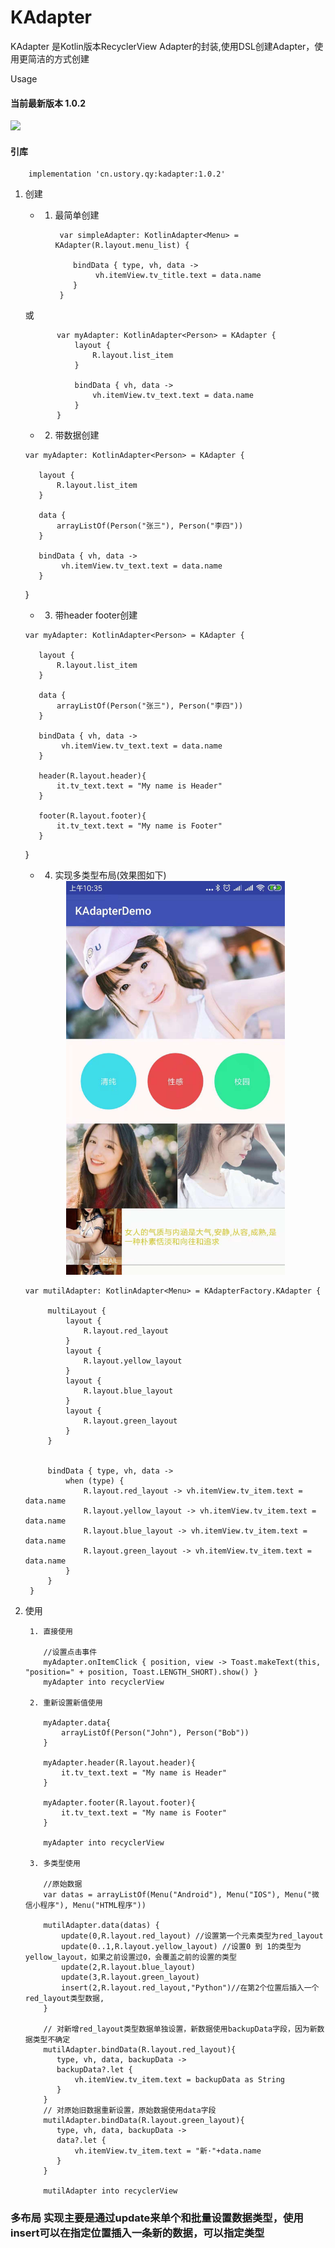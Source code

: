 # KAdapter

KAdapter 是Kotlin版本RecyclerView Adapter的封装,使用DSL创建Adapter，使用更简洁的方式创建

Usage

#### 当前最新版本 1.0.2
![](https://img.shields.io/badge/QQ-1483888222-green.svg)
#### 引库

        implementation 'cn.ustory.qy:kadapter:1.0.2'



1. 创建

      - 1. 最简单创建

                var simpleAdapter: KotlinAdapter<Menu> = KAdapter(R.layout.menu_list) {

                   bindData { type, vh, data ->
                        vh.itemView.tv_title.text = data.name
                   }
                }


      或


              var myAdapter: KotlinAdapter<Person> = KAdapter {
                  layout {
                      R.layout.list_item
                  }

                  bindData { vh, data ->
                      vh.itemView.tv_text.text = data.name
                  }
              }
      
      
      - 2. 带数据创建
      
      
       var myAdapter: KotlinAdapter<Person> = KAdapter {

          layout {
              R.layout.list_item
          }

          data {
              arrayListOf(Person("张三"), Person("李四"))
          }

          bindData { vh, data ->
               vh.itemView.tv_text.text = data.name
          }
      }
      
      
      - 3. 带header footer创建
      
      
       var myAdapter: KotlinAdapter<Person> = KAdapter {

          layout {
              R.layout.list_item
          }

          data {
              arrayListOf(Person("张三"), Person("李四"))
          }

          bindData { vh, data ->
               vh.itemView.tv_text.text = data.name
          }
          
          header(R.layout.header){
              it.tv_text.text = "My name is Header"
          }
          
          footer(R.layout.footer){
              it.tv_text.text = "My name is Footer"
          }
      }

      - 4. 实现多类型布局(效果图如下)

      <div align="center">
      <img width=350" height="630" src="https://github.com/UCodeUStory/KAdapter/blob/master/demo_image.jpeg"/>
      </div>



       var mutilAdapter: KotlinAdapter<Menu> = KAdapterFactory.KAdapter {

            multiLayout {
                layout {
                    R.layout.red_layout
                }
                layout {
                    R.layout.yellow_layout
                }
                layout {
                    R.layout.blue_layout
                }
                layout {
                    R.layout.green_layout
                }
            }


            bindData { type, vh, data ->
                when (type) {
                    R.layout.red_layout -> vh.itemView.tv_item.text = data.name
                    R.layout.yellow_layout -> vh.itemView.tv_item.text = data.name
                    R.layout.blue_layout -> vh.itemView.tv_item.text = data.name
                    R.layout.green_layout -> vh.itemView.tv_item.text = data.name
                }
            }
        }




2. 使用
      
        1. 直接使用
        
           //设置点击事件
           myAdapter.onItemClick { position, view -> Toast.makeText(this, "position=" + position, Toast.LENGTH_SHORT).show() }
           myAdapter into recyclerView
        
        2. 重新设置新值使用
        
           myAdapter.data{
               arrayListOf(Person("John"), Person("Bob"))
           }
           
           myAdapter.header(R.layout.header){
               it.tv_text.text = "My name is Header"
           }
           
           myAdapter.footer(R.layout.footer){
               it.tv_text.text = "My name is Footer"
           }
           
           myAdapter into recyclerView

        3. 多类型使用

           //原始数据
           var datas = arrayListOf(Menu("Android"), Menu("IOS"), Menu("微信小程序"), Menu("HTML程序"))

           mutilAdapter.data(datas) {
               update(0,R.layout.red_layout) //设置第一个元素类型为red_layout
               update(0..1,R.layout.yellow_layout) //设置0 到 1的类型为yellow_layout，如果之前设置过0，会覆盖之前的设置的类型
               update(2,R.layout.blue_layout)
               update(3,R.layout.green_layout)
               insert(2,R.layout.red_layout,"Python")//在第2个位置后插入一个red_layout类型数据,
           }

           // 对新增red_layout类型数据单独设置，新数据使用backupData字段，因为新数据类型不确定
           mutilAdapter.bindData(R.layout.red_layout){
              type, vh, data, backupData ->
              backupData?.let {
                  vh.itemView.tv_item.text = backupData as String
              }
           }
           // 对原始旧数据重新设置，原始数据使用data字段
           mutilAdapter.bindData(R.layout.green_layout){
              type, vh, data, backupData ->
              data?.let {
                  vh.itemView.tv_item.text = "新·"+data.name
              }
           }

           mutilAdapter into recyclerView

 ### 多布局 实现主要是通过update来单个和批量设置数据类型，使用insert可以在指定位置插入一条新的数据，可以指定类型
        
